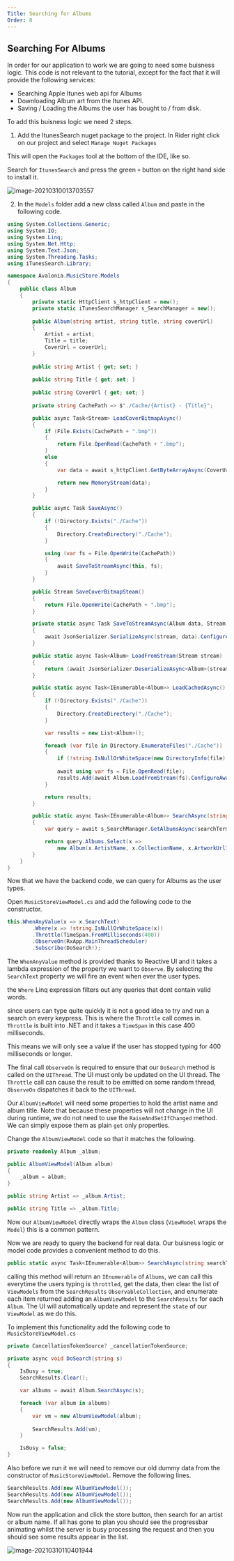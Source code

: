 ```yaml
---
Title: Searching for Albums
Order: 8
---
```


## Searching For Albums

In order for our application to work we are going to need some buisness logic. This code is not relevant to the tutorial, except for the fact that it will provide the following services:

- Searching Apple Itunes web api for Albums
- Downloading Album art from the Itunes API.
- Saving / Loading the Albums the user has bought to / from disk.



To add this buisness logic we need 2 steps.

1.  Add the ItunesSearch nuget package to the project. In Rider right click on our project and select `Manage Nuget Packages`

This will open the `Packages` tool at the bottom of the IDE, like so.

Search for `ItunesSearch` and press the green `+` button on the right hand side to install it.

![image-20210310013703557](/Users/danwalmsley/repos/avaloniaui.net/src/AvaloniaUI.Net/wwwroot/docs/advanced-tutorial/images/image-20210310013703557.png)



2.  In the `Models` folder add a new class called `Album` and paste in the following code.

```c#
using System.Collections.Generic;
using System.IO;
using System.Linq;
using System.Net.Http;
using System.Text.Json;
using System.Threading.Tasks;
using iTunesSearch.Library;

namespace Avalonia.MusicStore.Models
{
    public class Album
    {
        private static HttpClient s_httpClient = new();
        private static iTunesSearchManager s_SearchManager = new();
        
        public Album(string artist, string title, string coverUrl)
        {
            Artist = artist;
            Title = title;
            CoverUrl = coverUrl;
        }
        
        public string Artist { get; set; }
        
        public string Title { get; set; }
        
        public string CoverUrl { get; set; }
        
        private string CachePath => $"./Cache/{Artist} - {Title}";

        public async Task<Stream> LoadCoverBitmapAsync()
        {
            if (File.Exists(CachePath + ".bmp"))
            {
                return File.OpenRead(CachePath + ".bmp");
            }
            else
            {
                var data = await s_httpClient.GetByteArrayAsync(CoverUrl);

                return new MemoryStream(data);
            }
        }

        public async Task SaveAsync()
        {
            if (!Directory.Exists("./Cache"))
            {
                Directory.CreateDirectory("./Cache");
            }

            using (var fs = File.OpenWrite(CachePath))
            {
                await SaveToStreamAsync(this, fs);
            }
        }

        public Stream SaveCoverBitmapSteam()
        {
            return File.OpenWrite(CachePath + ".bmp");
        }

        private static async Task SaveToStreamAsync(Album data, Stream stream)
        {
            await JsonSerializer.SerializeAsync(stream, data).ConfigureAwait(false);
        }

        public static async Task<Album> LoadFromStream(Stream stream)
        {
            return (await JsonSerializer.DeserializeAsync<Album>(stream).ConfigureAwait(false))!;
        }

        public static async Task<IEnumerable<Album>> LoadCachedAsync()
        {
            if (!Directory.Exists("./Cache"))
            {
                Directory.CreateDirectory("./Cache");
            }

            var results = new List<Album>();

            foreach (var file in Directory.EnumerateFiles("./Cache"))
            {
                if (!string.IsNullOrWhiteSpace(new DirectoryInfo(file).Extension)) continue;
                
                await using var fs = File.OpenRead(file);
                results.Add(await Album.LoadFromStream(fs).ConfigureAwait(false));
            }

            return results;
        }

        public static async Task<IEnumerable<Album>> SearchAsync(string searchTerm)
        {
            var query = await s_SearchManager.GetAlbumsAsync(searchTerm).ConfigureAwait(false);

            return query.Albums.Select(x =>
                new Album(x.ArtistName, x.CollectionName, x.ArtworkUrl100.Replace("100x100bb", "600x600bb")));
        }
    }
}
```



Now that we have the backend code, we can query for Albums as the user types. 

Open `MusicStoreViewModel.cs` and add the following code to the constructor.

```c#
this.WhenAnyValue(x => x.SearchText)
        .Where(x => !string.IsNullOrWhiteSpace(x))
        .Throttle(TimeSpan.FromMilliseconds(400))
        .ObserveOn(RxApp.MainThreadScheduler)
        .Subscribe(DoSearch!);
```



The  `WhenAnyValue` method is provided thanks to Reactive UI and it takes a lambda expression of the property we want to `Observe`. By selecting the `SearchText` property we will fire an event when ever the user types.

the `Where` Linq expression filters out any queries that dont contain valid words.

since users can type quite quickly it is not a good idea to try and run a search on every keypress. This is where the `Throttle` call comes in. `Throttle` is built into .NET and it takes a `TimeSpan` in this case 400 milliseconds.

This means we will only see a value if the user has stopped typing for 400 milliseconds or longer.

The final call `ObserveOn` is required to ensure that our `DoSearch` method is called on the `UIThread`. The UI must only be updated on the UI thread. The `Throttle` call can cause the result to be emitted on some random thread, `ObserveOn` dispatches it back to the `UIThread`.



Our `AlbumViewModel` will need some properties to hold the artist name and album title. Note that because these properties will not change in the UI during runtime, we do not need to use the `RaiseAndSetIfChanged` method. We can simply expose them as plain `get` only properties.

Change the `AlbumViewModel` code so that it matches the following.

```c#
private readonly Album _album;

public AlbumViewModel(Album album)
{
    _album = album;
}

public string Artist => _album.Artist;

public string Title => _album.Title;
```

Now our `AlbumViewModel` directly wraps the `Album` class (`ViewModel` wraps the `Model`) this is a common pattern.



Now we are ready to query the backend for real data. Our buisness logic or model code provides a convenient method to do this.

```c#
public static async Task<IEnumerable<Album>> SearchAsync(string searchTerm)
```

calling this method will return an `IEnumerable` of `Albums`, we can call this everytime the users typing is `throttled`, get the data, then clear the list of `ViewModels` from the `SearchResults` `ObservableCollection`, and enumerate each item returned adding an `AlbumViewModel` to the `SearchResults` for each `Album`. The UI will automatically update and represent the `state` of our `ViewModel` as we do this.

To implement this functionality add the following code to `MusicStoreViewModel.cs` 

```c#
private CancellationTokenSource? _cancellationTokenSource;

private async void DoSearch(string s)
{
    IsBusy = true;
    SearchResults.Clear();

    var albums = await Album.SearchAsync(s);

    foreach (var album in albums)
    {
        var vm = new AlbumViewModel(album);
        
        SearchResults.Add(vm);
    }

    IsBusy = false;
}
```

Also before we run it we will need to remove our old dummy data from the constructor of `MusicStoreViewModel`. Remove the following lines.

```c#
SearchResults.Add(new AlbumViewModel());
SearchResults.Add(new AlbumViewModel());
SearchResults.Add(new AlbumViewModel());
```

Now run the application and click the store button, then search for an artist or album name. If all has gone to plan you should see the progressbar animating whilst the server is busy processing the request and then you should see some results appear in the list.

![image-20210310110401944](/Users/danwalmsley/repos/avaloniaui.net/src/AvaloniaUI.Net/wwwroot/docs/advanced-tutorial/images/image-20210310110401944.png)

